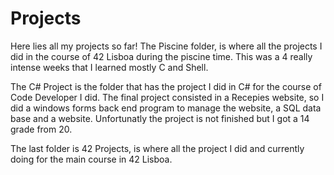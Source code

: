 # Projects
Here lies all my projects so far!
The Piscine folder, is where all the projects I did in the course of 42 Lisboa during the piscine time. This was a 4 really intense weeks that I learned mostly C and Shell.

The C# Project is the folder that has the project I did in C# for the course of Code Developer I did. The final project consisted in a Recepies website, so I did a windows forms back end program to manage the website, a SQL data base and a website. Unfortunatly the project is not finished but I got a 14 grade from 20. 

The last folder is 42 Projects, is where all the project I did and currently doing for the main course in 42 Lisboa. 
